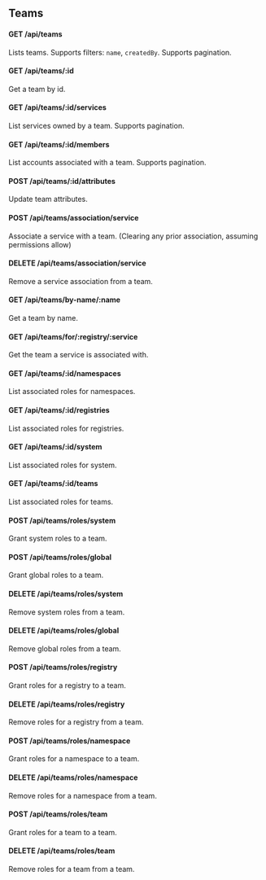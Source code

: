 ## Teams

#### GET /api/teams
Lists teams.
Supports filters: `name`, `createdBy`.
Supports pagination.

#### GET /api/teams/:id
Get a team by id.

#### GET /api/teams/:id/services
List services owned by a team.
Supports pagination.

#### GET /api/teams/:id/members
List accounts associated with a team.
Supports pagination.

#### POST /api/teams/:id/attributes
Update team attributes.

#### POST /api/teams/association/service
Associate a service with a team. (Clearing any prior association, assuming permissions allow)

#### DELETE /api/teams/association/service
Remove a service association from a team.

#### GET /api/teams/by-name/:name
Get a team by name.

#### GET /api/teams/for/:registry/:service
Get the team a service is associated with.

#### GET /api/teams/:id/namespaces
List associated roles for namespaces.

#### GET /api/teams/:id/registries
List associated roles for registries.

#### GET /api/teams/:id/system
List associated roles for system.

#### GET /api/teams/:id/teams
List associated roles for teams.

#### POST /api/teams/roles/system
Grant system roles to a team.

#### POST /api/teams/roles/global
Grant global roles to a team.

#### DELETE /api/teams/roles/system
Remove system roles from a team.

#### DELETE /api/teams/roles/global
Remove global roles from a team.

#### POST /api/teams/roles/registry
Grant roles for a registry to a team.

#### DELETE /api/teams/roles/registry
Remove roles for a registry from a team.

#### POST /api/teams/roles/namespace
Grant roles for a namespace to a team.

#### DELETE /api/teams/roles/namespace
Remove roles for a namespace from a team.

#### POST /api/teams/roles/team
Grant roles for a team to a team.

#### DELETE /api/teams/roles/team
Remove roles for a team from a team.
